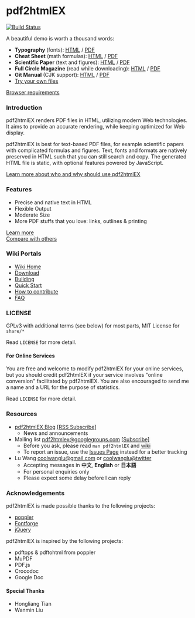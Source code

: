 # pdf2htmlEX 

[![Build Status](https://travis-ci.org/coolwanglu/pdf2htmlEX.png?branch=master)](https://travis-ci.org/coolwanglu/pdf2htmlEX)

A beautiful demo is worth a thousand words:

- **Typography** (fonts): [HTML](http://coolwanglu.github.com/pdf2htmlEX/demo/geneve.html) / [PDF](https://github.com/raphink/geneve_1564/raw/master/geneve_1564.pdf)
- **Cheat Sheet** (math formulas): [HTML](http://coolwanglu.github.com/pdf2htmlEX/demo/cheat.html) / [PDF](http://www.tug.org/texshowcase/cheat.pdf)
- **Scientific Paper** (text and figures): [HTML](http://coolwanglu.github.com/pdf2htmlEX/demo/demo.html) / [PDF](http://citeseerx.ist.psu.edu/viewdoc/download?doi=10.1.1.148.349&rep=rep1&type=pdf)
- **Full Circle Magazine** (read while downloading): [HTML](http://coolwanglu.github.com/pdf2htmlEX/demo/issue65_en.html) / [PDF](http://dl.fullcirclemagazine.org/issue65_en.pdf)
- **Git Manual** (CJK support): [HTML](http://coolwanglu.github.com/pdf2htmlEX/demo/chn.html) / [PDF](http://files.cnblogs.com/phphuaibei/git%E6%90%AD%E5%BB%BA.pdf)
- [Try your own files](https://github.com/coolwanglu/pdf2htmlEX/wiki/UploadDemo)

[Browser requirements](https://github.com/coolwanglu/pdf2htmlEX/wiki/Browser-Requirements)
 
### Introduction

pdf2htmlEX renders PDF files in HTML, utilizing modern Web technologies.
It aims to provide an accurate rendering, while keeping optimized for Web display.

pdf2htmlEX is best for text-based PDF files, for example scientific papers with complicated formulas and figures.
Text, fonts and formats are natively preserved in HTML such that you can still search and copy.
The generated HTML file is static, with optional features powered by JavaScript.

[Learn more about who and why should use pdf2htmlEX](https://github.com/coolwanglu/pdf2htmlEX/wiki/Introduction)

### Features

* Precise and native text in HTML
* Flexible Output
* Moderate Size
* More PDF stuffs that you love: links, outlines & printing

[Learn more](https://github.com/coolwanglu/pdf2htmlEX/wiki/Feature-List)   
[Compare with others](https://github.com/coolwanglu/pdf2htmlEX/wiki/Comparison)

### Wiki Portals

 * [Wiki Home](https://github.com/coolwanglu/pdf2htmlEX/wiki)
 * [Download](https://github.com/coolwanglu/pdf2htmlEX/wiki/Download)
 * [Building](https://github.com/coolwanglu/pdf2htmlEX/wiki/Building)
 * [Quick Start](https://github.com/coolwanglu/pdf2htmlEX/wiki/QuickStart)
 * [How to contribute](https://github.com/coolwanglu/pdf2htmlEX/wiki/Contribute)
 * [FAQ](https://github.com/coolwanglu/pdf2htmlEX/wiki/FAQ)

### LICENSE

GPLv3 with additional terms (see below) for most parts, MIT License for `share/*`
                                                     
Read `LICENSE` for more detail.

#### For Online Services

You are free and welcome to modify pdf2htmlEX for your online services, 
but you should credit pdf2htmlEX if your service involves "online conversion" facilitated by pdf2htmlEX.
You are also encouraged to send me a name and a URL for the purpose of statistics.

Read `LICENSE` for more detail.
                                                    
### Resources

* [pdf2htmlEX Blog](http://pdf2htmlex.blogspot.com) [[RSS Subscribe]](http://pdf2htmlex.blogspot.com/feeds/posts/default)
  - News and announcements
* Mailing list <pdf2htmlex@googlegroups.com> [[Subscribe]](https://groups.google.com/forum/#!forum/pdf2htmlex)
  - Before you ask, please read `man pdf2htmlEX` and [wiki](https://github.com/coolwanglu/pdf2htmlEX/wiki)
  - To report an issue, use the [Issues Page](https://github.com/coolwanglu/pdf2htmlEX/issues) instead for a better tracking
* Lu Wang <coolwanglu@gmail.com> or [coolwanglu@twitter](https://twitter.com/coolwanglu)
  - Accepting messages in **中文**, **English** or **日本語**
  - For personal enquiries only
  - Please expect some delay before I can reply
<!--
* IRC Channel [irc://irc.freenode.net/pdf2htmlEX](irc://irc.freenode.net/pdf2htmlEX)
-->

### Acknowledgements

pdf2htmlEX is made possible thanks to the following projects:

* [poppler](http://poppler.freedesktop.org/)
* [Fontforge](http://fontforge.org/)
* [jQuery](http://jquery.com/)

pdf2htmlEX is inspired by the following projects:

* pdftops & pdftohtml from poppler 
* MuPDF
* PDF.js
* Crocodoc
* Google Doc

#### Special Thanks

* Hongliang Tian
* Wanmin Liu 

